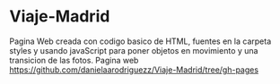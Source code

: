 
# Viaje-Madrid
Pagina Web creada con codigo basico de HTML, fuentes en la carpeta styles y usando javaScript para poner objetos en movimiento y una transicion de las fotos.
Pagina web
https://github.com/danielaarodriguezz/Viaje-Madrid/tree/gh-pages
